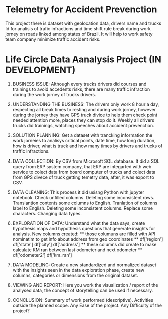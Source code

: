 # Telemetry for Accident Prevenction

This project there is dataset with geolocation data, drivers name and trucks Id  for analisis of trafic infractions and time shift rule break during work jorney
on roads linked among states of Brazil.
It will help to work safety team company minimize traffic accident risks. 

# Life Circle Data Aanalysis Project (IN DEVELOPMENT)

1. BUSINESS ISSUE:
Although every trucks drivers did courses and trainings to avoid accedents risks, there are many traffic infraction during the work jorney of trucks drivers.  

2. UNDERSTANDING THE BUSINESS:
The drivers only work 8 hour a day, respecting all break times to resting and during work jorney, however during the jorney they have GPS truck divice to help them check point
needed attention more, places they can stop do it.
Weekly all drivers trucks did trainings, watching speeches about accident prevenction.     

3. SOLUTION PLANNING:
Get a dataset with trancking information the work jorneies to analisys critical points, date time, how long duration, how is driver, what is truck and 
how many times by drivers and trucks of traffic infractions.  

4. DATA COLLECTION:
By CSV from Microsoft SQL database. 
It did a SQL query from ERP system company, that ERP are integarted with web service to colect data from board computer of trucks and colect data from GPS divece of truck getting temetry data, after, it was export to CSV.

5. DATA CLEANING:
This process it did usisng Python with jupyter notebook.
Check unfilled columns. 
Deleting some inconsistent rows. 
Translantion contents some columns to English.
Tranlation of columns label to English.
Deleting some inconsistent columns. 
Replace some characters.
Changing data types.

6. EXPLORATION OF DATA:
Understand what the data says, create hypothesis maps and hypothesis questions that generate insights for analysis.
New columns created:
** those columuns are filled with API nominatim to get info about address from geo coordinates **
df['region'] 
df['state']
df['city'] 
df['address']
** these columns did create to make calculate KM ran between last odometer and next odometer **
df['odometer2']
df['km_ran']


7. DATA MODELING:
Create a new standardized and normalized dataset with the insights seen in the data exploration phase, create new columns, 
categories or dimensions from the original dataset.

8. VIEWING AND REPORT:
Here you work the visualization / report of the analysed data, the concept of storytelling can be used if necessary.

9. CONCLUSION:
Summary of work performed (descriptive).
Activities outside the planned scope.
Any Ease of the project.
Any Difficulty of the project?



   
